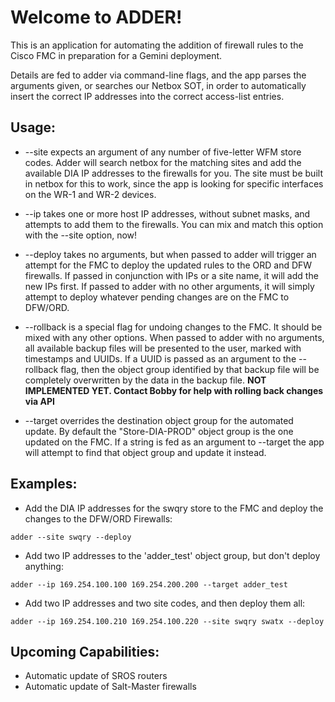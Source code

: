 # Welcome to ADDER!

This is an application for automating the addition of firewall rules to the Cisco FMC in preparation for a Gemini deployment.

Details are fed to adder via command-line flags, and the app parses the arguments given, or searches our Netbox SOT, in order to automatically insert the correct IP addresses into the correct access-list entries.

## Usage:

* --site expects an argument of any number of five-letter WFM store codes. Adder will search netbox for the matching sites and add the available DIA IP addresses to the firewalls for you. The site must be built in netbox for this to work, since the app is looking for specific interfaces on the WR-1 and WR-2 devices.

* --ip takes one or more host IP addresses, without subnet masks, and attempts to add them to the firewalls. You can mix and match this option with the --site option, now!

* --deploy takes no arguments, but when passed to adder will trigger an attempt for the FMC to deploy the updated rules to the ORD and DFW firewalls. If passed in conjunction with IPs or a site name, it will add the new IPs first. If passed to adder with no other arguments, it will simply attempt to deploy whatever pending changes are on the FMC to DFW/ORD.

* --rollback is a special flag for undoing changes to the FMC. It should be mixed with any other options. When passed to adder with no arguments, all available backup files will be presented to the user, marked with timestamps and UUIDs. If a UUID is passed as an argument to the --rollback flag, then the object group identified by that backup file will be completely overwritten by the data in the backup file. **NOT IMPLEMENTED YET. Contact Bobby for help with rolling back changes via API**

* --target overrides the destination object group for the automated update. By default the "Store-DIA-PROD" object group is the one updated on the FMC. If a string is fed as an argument to --target the app will attempt to find that object group and update it instead.

## Examples:

* Add the DIA IP addresses for the swqry store to the FMC and deploy the changes to the DFW/ORD Firewalls:
```
adder --site swqry --deploy
```

* Add two IP addresses to the 'adder_test' object group, but don't deploy anything:
```
adder --ip 169.254.100.100 169.254.200.200 --target adder_test
```

* Add two IP addresses and two site codes, and then deploy them all:
```
adder --ip 169.254.100.210 169.254.100.220 --site swqry swatx --deploy
```


## Upcoming Capabilities:
* Automatic update of SROS routers
* Automatic update of Salt-Master firewalls